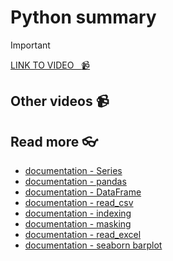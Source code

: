 # Python summary 

<!-- [![video](https://github.com/kokchun/assets/blob/025ae8622a25d5522d11b21108f52f1df9388ea2/data_warehouse/snowflake_free_trial.png?raw=true)](https://github.com/kokchun/assets/blob/025ae8622a25d5522d11b21108f52f1df9388ea2/data_warehouse/snowflake_free_trial.png?raw=true) -->

> [!IMPORTANT]
> [LINK TO VIDEO &nbsp; :video_camera:](https://)


## Other videos :video_camera:

## Read more :eyeglasses:

- [documentation - Series](https://pandas.pydata.org/pandas-docs/stable/reference/api/pandas.Series.html#pandas.Series)
- [documentation - pandas](https://pandas.pydata.org/pandas-docs/stable/getting_started/index.html)
- [documentation - DataFrame](https://pandas.pydata.org/pandas-docs/stable/reference/api/pandas.DataFrame.html?highlight=dataframe#pandas.DataFrame)
- [documentation - read_csv](https://pandas.pydata.org/pandas-docs/stable/reference/api/pandas.read_csv.html)
- [documentation - indexing](https://pandas.pydata.org/pandas-docs/stable/user_guide/indexing.html)
- [documentation - masking](https://pandas.pydata.org/docs/reference/api/pandas.DataFrame.mask.html)
- [documentation - read_excel](https://pandas.pydata.org/docs/reference/api/pandas.read_excel.html)
- [documentation - seaborn barplot](https://seaborn.pydata.org/generated/seaborn.barplot.html)

